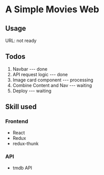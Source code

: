 # A Simple Movies Web

## Usage

URL: not ready

## Todos

1. Navbar --- done
2. API request logic --- done
3. Image card component --- processing
4. Combine Content and Nav --- waiting
5. Deploy --- waiting

## Skill used

### Frontend

- React
- Redux
- redux-thunk

### API

- tmdb API